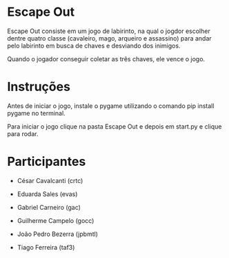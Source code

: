 # Escape Out
Escape Out consiste em um jogo de labirinto, na qual o jogdor escolher dentre quatro classe (cavaleiro, mago, arqueiro e assassino) para andar pelo labirinto em busca de chaves e desviando dos inimigos.

Quando o jogador conseguir coletar as três chaves, ele vence o jogo.

# Instruções
Antes de iniciar o jogo, instale o pygame utilizando o comando pip install pygame no terminal.
 
Para iniciar o jogo clique na pasta Escape Out e depois em start.py e clique para rodar.

# Participantes
- César Cavalcanti (crtc)

- Eduarda Sales (evas)

- Gabriel Carneiro (gac)

- Guilherme Campelo (gocc)

- João Pedro Bezerra (jpbmtl)

- Tiago Ferreira (taf3)

